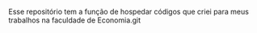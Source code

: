 Esse repositório tem a função de hospedar códigos que criei para meus trabalhos na faculdade de Economia.git 